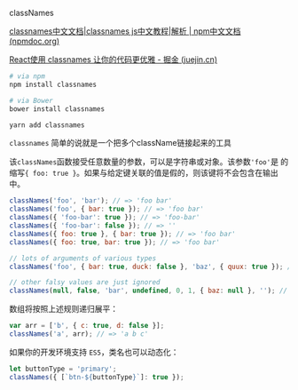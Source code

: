 classNames

[classnames中文文档|classnames js中文教程|解析 | npm中文文档 (npmdoc.org)](http://www.npmdoc.org/classnameszhongwenwendangclassnames-jszhongwenjiaochengjiexi.html)

[React使用 classnames 让你的代码更优雅 - 掘金 (juejin.cn)](https://juejin.cn/post/7194289762209890361)

````bash
# via npm
npm install classnames

# via Bower
bower install classnames

yarn add classnames
````

`classnames` 简单的说就是一个把多个className链接起来的工具



该`classNames`函数接受任意数量的参数，可以是字符串或对象。该参数`'foo'`是 的缩写`{ foo: true }`。如果与给定键关联的值是假的，则该键将不会包含在输出中。

````js
classNames('foo', 'bar'); // => 'foo bar'
classNames('foo', { bar: true }); // => 'foo bar'
classNames({ 'foo-bar': true }); // => 'foo-bar'
classNames({ 'foo-bar': false }); // => ''
classNames({ foo: true }, { bar: true }); // => 'foo bar'
classNames({ foo: true, bar: true }); // => 'foo bar'

// lots of arguments of various types
classNames('foo', { bar: true, duck: false }, 'baz', { quux: true }); // => 'foo bar baz quux'

// other falsy values are just ignored
classNames(null, false, 'bar', undefined, 0, 1, { baz: null }, ''); // => 'bar 1'
````

数组将按照上述规则递归展平：

```js
var arr = ['b', { c: true, d: false }];
classNames('a', arr); // => 'a b c'
```

如果你的开发环境支持 `ES5`，类名也可以动态化：

````js
let buttonType = 'primary';
classNames({ [`btn-${buttonType}`]: true });
````

